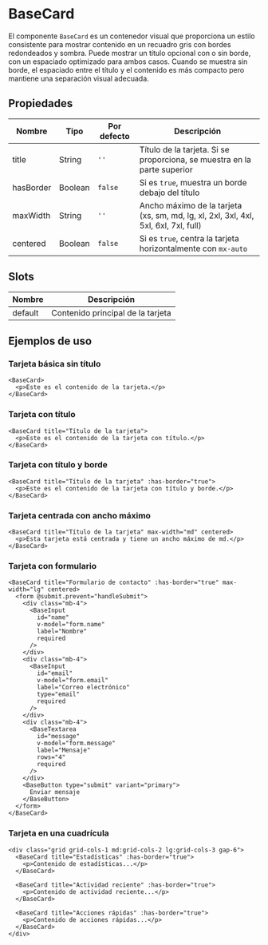 # BaseCard

El componente `BaseCard` es un contenedor visual que proporciona un estilo consistente para mostrar contenido en un recuadro gris con bordes redondeados y sombra. Puede mostrar un título opcional con o sin borde, con un espaciado optimizado para ambos casos. Cuando se muestra sin borde, el espaciado entre el título y el contenido es más compacto pero mantiene una separación visual adecuada.

## Propiedades

| Nombre | Tipo | Por defecto | Descripción |
|--------|------|-------------|-------------|
| title | String | `''` | Título de la tarjeta. Si se proporciona, se muestra en la parte superior |
| hasBorder | Boolean | `false` | Si es `true`, muestra un borde debajo del título |
| maxWidth | String | `''` | Ancho máximo de la tarjeta (xs, sm, md, lg, xl, 2xl, 3xl, 4xl, 5xl, 6xl, 7xl, full) |
| centered | Boolean | `false` | Si es `true`, centra la tarjeta horizontalmente con `mx-auto` |

## Slots

| Nombre | Descripción |
|--------|-------------|
| default | Contenido principal de la tarjeta |

## Ejemplos de uso

### Tarjeta básica sin título

```vue
<BaseCard>
  <p>Este es el contenido de la tarjeta.</p>
</BaseCard>
```

### Tarjeta con título

```vue
<BaseCard title="Título de la tarjeta">
  <p>Este es el contenido de la tarjeta con título.</p>
</BaseCard>
```

### Tarjeta con título y borde

```vue
<BaseCard title="Título de la tarjeta" :has-border="true">
  <p>Este es el contenido de la tarjeta con título y borde.</p>
</BaseCard>
```

### Tarjeta centrada con ancho máximo

```vue
<BaseCard title="Título de la tarjeta" max-width="md" centered>
  <p>Esta tarjeta está centrada y tiene un ancho máximo de md.</p>
</BaseCard>
```

### Tarjeta con formulario

```vue
<BaseCard title="Formulario de contacto" :has-border="true" max-width="lg" centered>
  <form @submit.prevent="handleSubmit">
    <div class="mb-4">
      <BaseInput
        id="name"
        v-model="form.name"
        label="Nombre"
        required
      />
    </div>
    <div class="mb-4">
      <BaseInput
        id="email"
        v-model="form.email"
        label="Correo electrónico"
        type="email"
        required
      />
    </div>
    <div class="mb-4">
      <BaseTextarea
        id="message"
        v-model="form.message"
        label="Mensaje"
        rows="4"
        required
      />
    </div>
    <BaseButton type="submit" variant="primary">
      Enviar mensaje
    </BaseButton>
  </form>
</BaseCard>
```

### Tarjeta en una cuadrícula

```vue
<div class="grid grid-cols-1 md:grid-cols-2 lg:grid-cols-3 gap-6">
  <BaseCard title="Estadísticas" :has-border="true">
    <p>Contenido de estadísticas...</p>
  </BaseCard>

  <BaseCard title="Actividad reciente" :has-border="true">
    <p>Contenido de actividad reciente...</p>
  </BaseCard>

  <BaseCard title="Acciones rápidas" :has-border="true">
    <p>Contenido de acciones rápidas...</p>
  </BaseCard>
</div>
```
